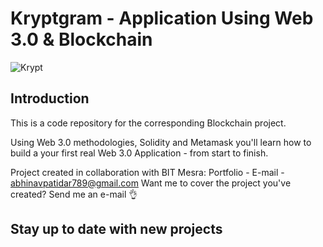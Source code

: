 # Kryptgram - Application Using Web 3.0 & Blockchain
![Krypt](https://i.ibb.co/DVF4tNW/image.png)

## Introduction
This is a code repository for the corresponding Blockchain project.

Using Web 3.0 methodologies, Solidity and Metamask you'll learn how to build a your first real Web 3.0 Application - from start to finish.

Project created in collaboration with BIT Mesra: 
Portfolio -
E-mail - abhinavpatidar789@gmail.com
Want me to cover the project you've created? Send me an e-mail 👌

## Stay up to date with new projects
